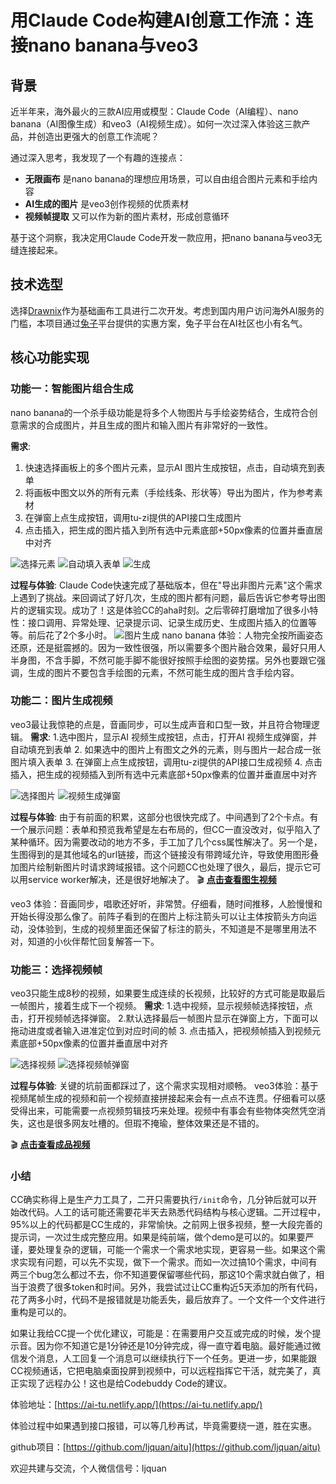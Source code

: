 # 用Claude Code构建AI创意工作流：连接nano banana与veo3

## 背景

近半年来，海外最火的三款AI应用或模型：Claude Code（AI编程）、nano banana（AI图像生成）和veo3（AI视频生成）。如何一次过深入体验这三款产品，并创造出更强大的创意工作流呢？

通过深入思考，我发现了一个有趣的连接点：
- **无限画布** 是nano banana的理想应用场景，可以自由组合图片元素和手绘内容
- **AI生成的图片** 是veo3创作视频的优质素材 
- **视频帧提取** 又可以作为新的图片素材，形成创意循环

基于这个洞察，我决定用Claude Code开发一款应用，把nano banana与veo3无缝连接起来。

## 技术选型

选择[Drawnix](https://github.com/plait-board/drawnix)作为基础画布工具进行二次开发。考虑到国内用户访问海外AI服务的门槛，本项目通过[兔子](https://tu-zi.com/)平台提供的实惠方案，兔子平台在AI社区也小有名气。

## 核心功能实现

### 功能一：智能图片组合生成
nano banana的一个杀手级功能是将多个人物图片与手绘姿势结合，生成符合创意需求的合成图片，并且生成的图片和输入图片有非常好的一致性。

**需求**:
1. 快速选择画板上的多个图片元素，显示AI 图片生成按钮，点击，自动填充到表单
2. 将画板中图文以外的所有元素（手绘线条、形状等）导出为图片，作为参考素材
3. 在弹窗上点生成按钮，调用tu-zi提供的API接口生成图片
4. 点击插入，把生成的图片插入到所有选中元素底部+50px像素的位置并垂直居中对齐

![选择元素](images/选择元素.png)
![自动填入表单](images/表单.png)
![生成](images/生成.png)

**过程与体验**:
Claude Code快速完成了基础版本，但在"导出非图片元素"这个需求上遇到了挑战。来回调试了好几次，生成的图片都有问题，最后告诉它参考导出图片的逻辑实现。成功了！这是体验CC的aha时刻。之后零碎打磨增加了很多小特性：接口调用、异常处理、记录提示词、记录生成历史、生成图片插入的位置等等。前后花了2个多小时。
![图片生成](images/图片生成.jpg)
nano banana 体验：人物完全按所画姿态还原，还是挺震撼的。因为一致性很强，所以需要多个图片融合效果，最好只用人半身图，不含手脚，不然可能手脚不能很好按照手绘图的姿势摆。另外也要跟它强调，生成的图片不要包含手绘图的元素，不然可能生成的图片含手绘内容。

### 功能二：图片生成视频
veo3最让我惊艳的点是，音画同步，可以生成声音和口型一致，并且符合物理逻辑。
**需求**: 
1.选中图片，显示AI 视频生成按钮，点击，打开AI 视频生成弹窗，并自动填充到表单
2. 如果选中的图片上有图文之外的元素，则与图片一起合成一张图片填入表单
3. 在弹窗上点生成按钮，调用tu-zi提供的API接口生成视频
4. 点击插入，把生成的视频插入到所有选中元素底部+50px像素的位置并垂直居中对齐

![选择图片](images/选择图片.png)
![视频生成弹窗](images/视频生成弹窗.png)

**过程与体验**:
由于有前面的积累，这部分也很快完成了。中间遇到了2个卡点。有一个展示问题：表单和预览我希望是左右布局的，但CC一直没改对，似乎陷入了某种循环。因为需要改动的地方不多，手工加了几个css属性解决了。另一个是，生图得到的是其他域名的url链接，而这个链接没有带跨域允许，导致使用图形叠加图片绘制新图片时请求跨域报错。这个问题CC也处理了很久，最后，提示它可以用service worker解决，还是很好地解决了。
🎬 **[点击查看图生视频](images/视频1.mp4)**

veo3 体验：音画同步，唱歌还好听，非常赞。仔细看，随时间推移，人脸慢慢和开始长得没那么像了。前阵子看到的在图片上标注箭头可以让主体按箭头方向运动，没体验到，生成的视频里面还保留了标注的箭头，不知道是不是哪里用法不对，知道的小伙伴帮忙回复解答一下。

### 功能三：选择视频帧
veo3只能生成8秒的视频，如果要生成连续的长视频，比较好的方式可能是取最后一帧图片，接着生成下一个视频。
**需求**: 
1.选中视频，显示视频帧选择按钮，点击，打开视频帧选择弹窗。
2.默认选择最后一帧图片显示在弹窗上方，下面可以拖动进度或者输入进准定位到对应时间的帧
3. 点击插入，把视频帧插入到视频元素底部+50px像素的位置并垂直居中对齐

![选择视频](images/选择视频.png)
![选择视频帧弹窗](images/选择视频帧弹窗.png)

**过程与体验**:
关键的坑前面都踩过了，这个需求实现相对顺畅。
veo3体验：基于视频尾帧生成的视频和前一个视频直接拼接起来会有一点点不连贯。仔细看可以感受得出来，可能需要一点视频剪辑技巧来处理。视频中有事会有些物体突然凭空消失，这也是很多网友吐槽的。但瑕不掩瑜，整体效果还是不错的。



🎬 **[点击查看成品视频](images/成品.mp4)**


### 小结
CC确实称得上是生产力工具了，二开只需要执行`/init`命令，几分钟后就可以开始改代码。人工的话可能还需要花半天去熟悉代码结构与核心逻辑。二开过程中，95%以上的代码都是CC生成的，非常愉快。之前网上很多视频，整一大段完善的提示词，一次过生成完整应用。如果是纯前端，做个demo是可以的。如果要严谨，要处理复杂的逻辑，可能一个需求一个需求地实现，更容易一些。如果这个需求实现有问题，可以先不实现，做下一个需求。而如一次过搞10个需求，中间有两三个bug怎么都过不去，你不知道要保留哪些代码，那这10个需求就白做了，相当于浪费了很多token和时间。另外，我尝试过让CC重构近5天添加的所有代码，花了两多小时，代码不是报错就是功能丢失，最后放弃了。一个文件一个文件进行重构是可以的。

如果让我给CC提一个优化建议，可能是：在需要用户交互或完成的时候，发个提示音。因为你不知道它是1分钟还是10分钟完成，得一直守着电脑。最好能通过微信发个消息，人工回复一个消息可以继续执行下一个任务。更进一步，如果能跟CC视频通话，它把电脑桌面投屏到视频中，可以远程指挥它干活，就完美了，真正实现了远程办公！这也是给Codebuddy Code的建议。


体验地址：[https://ai-tu.netlify.app/](https://ai-tu.netlify.app/)

体验过程中如果遇到接口报错，可以等几秒再试，毕竟需要绕一道，胜在实惠。

github项目：[https://github.com/ljquan/aitu](https://github.com/ljquan/aitu)


欢迎共建与交流，个人微信信号：ljquan

